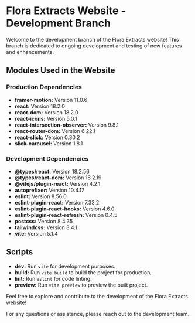 # Flora Extracts Website - Development Branch

Welcome to the development branch of the Flora Extracts website! This branch is dedicated to ongoing development and testing of new features and enhancements.

## Modules Used in the Website

### Production Dependencies

- **framer-motion:** Version 11.0.6
- **react:** Version 18.2.0
- **react-dom:** Version 18.2.0
- **react-icons:** Version 5.0.1
- **react-intersection-observer:** Version 9.8.1
- **react-router-dom:** Version 6.22.1
- **react-slick:** Version 0.30.2
- **slick-carousel:** Version 1.8.1

### Development Dependencies

- **@types/react:** Version 18.2.56
- **@types/react-dom:** Version 18.2.19
- **@vitejs/plugin-react:** Version 4.2.1
- **autoprefixer:** Version 10.4.17
- **eslint:** Version 8.56.0
- **eslint-plugin-react:** Version 7.33.2
- **eslint-plugin-react-hooks:** Version 4.6.0
- **eslint-plugin-react-refresh:** Version 0.4.5
- **postcss:** Version 8.4.35
- **tailwindcss:** Version 3.4.1
- **vite:** Version 5.1.4

## Scripts

- **dev:** Run `vite` for development purposes.
- **build:** Run `vite build` to build the project for production.
- **lint:** Run `eslint` for code linting.
- **preview:** Run `vite preview` to preview the built project.

Feel free to explore and contribute to the development of the Flora Extracts website!

For any questions or assistance, please reach out to the development team.
